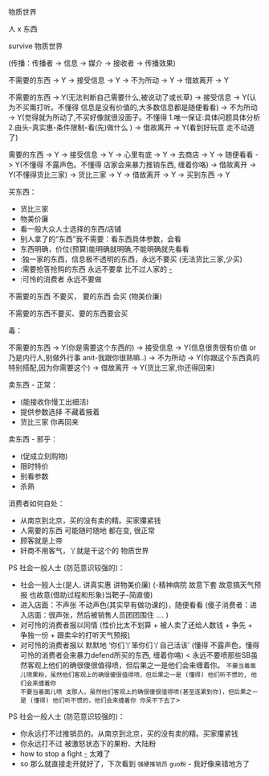 
物质世界

人 x 东西

survive 物质世界

(传播：传播者 -> 信息 -> 媒介 -> 接收者 -> 传播效果)

不需要的东西 -> Y -> 接受信息 -> Y -> 不为所动 -> Y -> 借故离开 -> Y

不需要的东西 -> Y(无法判断自己需要什么,被说动了或长草) -> 接受信息 -> Y(认为不买甭打听。不懂得 信息是没有价值的,大多数信息都是随便看看) -> 不为所动 -> Y(觉得就为所动了,不买好像就很没面子。不懂得 1.唯一保证:具体问题具体分析 2.由头-真实惠-条件限制-看(先)做什么 ) -> 借故离开 -> Y(看到好玩意 走不动道了)

需要的东西 -> Y -> 接受信息 -> Y -> 心里有底 -> Y -> 去商店 -> Y -> 随便看看 -> Y(不懂得 不露声色。不懂得 店家会来暴力推销东西, 缠着你咯) -> 借故离开 -> Y(不懂得货比三家) -> 货比三家 -> Y -> 借故离开 -> Y -> 买到东西 -> Y

买东西：
- 货比三家
- 物美价廉
- 看一般大众人士选择的东西/店铺
- 别人拿了的“东西”我不需要：看东西具体参数，会看
- 东西明确，价位(预算)能明确就明确,不能明确就先看看
- :独一家的东西，信息极不透明的东西，永远不要买 (无法货比三家,少买)
- :需要抢答抢购的东西 永远不要拿 比不过人家的 [-](https://twitter.com/SaveTheAnimaIs/status/872921305863131138#hilarious)
- :可怜的消费者 永远不要做

不需要的东西 不要买，
要的东西 会买 (物美价廉)

不需要的东西不要买、要的东西要会买


毒：

不需要的东西 -> Y(你是需要这个东西的) -> 接受信息 -> Y(信息很贵很有价值 or 乃是内行人,别做外行事 anit-我跟你很熟嘛..) -> 不为所动 -> Y(你跟这个东西真的特别搭配,因为你需要这个) -> 借故离开 -> Y(货比三家,你还得回来)

卖东西 - 正常：
- (能接收你慢工出细活)
- 提供参数选择 不藏着掖着
- 货比三家 你再回来


卖东西 - 邪乎：
- (促成立刻购物)
- 限时特价
- 别看参数
- 杀熟


消费者如何自处：
- 从南京到北京，买的没有卖的精。买家攥紧钱
- 人需要的东西 可能随时随地 都在变, 很正常
- 顾客就是上帝
- 奸商不用客气，丫就是干这个的 物质世界

PS 社会一般人士 (防范意识较强的)：
- 社会一般人士(是人. 讲真实惠 讲物美价廉) (-精神病院 故意下套 故意搞天气预报 也故意(借助过程和形象)当靶子-简直傻)
- 进入店面：不声张 不动声色(其实早有做功课的)，随便看看 (傻子消费者：进入店面：很声张，然后被销售人员团团围住 .... )
- 对可怜的消费者报以同情 (性价比太不划算 + 被人卖了还给人数钱 + 争先 + 争独一份 + 跟卖伞的打听天气预报[)](https://twitter.com/clowwindy/status/871233872876380160#谴责受害者是软弱的表现)
- 对可怜的消费者报以 默默地 ‘你们丫笨你们丫自己活该’ (懂得 不露声色，懂得 可怜的消费者会来暴力defend所买的东西, 缠着你咯) < 永远不要喷那些SB虽然客观上他们的确很傻很值得喷，但后果之一是他们会来缠着你。 `不要当着面儿喷果粉，虽然他们客观上的确很傻很值得喷，但后果之一是 (懂得) 他们听不惯的, 他们会来缠着你`<br>`不要当着面儿喷 支那人，虽然他们客观上的确很傻很值得喷(甚至连累到你)，但后果之一是 (懂得) 他们听不惯的，他们会来缠着你 你呆不下去了`>


PS 社会一般人士 (防范意识较强的)：
- 你永远打不过推销员的。从南京到北京，买的没有卖的精。买家攥紧钱
- 你永远打不过 被激怒状态下的果粉、大陆粉
- how to stop a fight [-](https://twitter.com/ItsFunnyJokers/status/873019335886999552) 太难了
- so 那么就直接走开就好了，下次看到 `强硬推销员` `guo粉` - 我好像来错地方了






